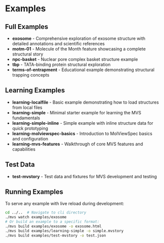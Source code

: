 # Examples

## Full Examples
- **exosome** - Comprehensive exploration of exosome structure with detailed annotations and scientific references
- **motm-01** - Molecule of the Month feature showcasing a complete structural story
- **npc-basket** - Nuclear pore complex basket structure example
- **tbp** - TATA-binding protein structural exploration
- **terms-of-entrapment** - Educational example demonstrating structural trapping concepts

## Learning Examples
- **learning-localfile** - Basic example demonstrating how to load structures from local files
- **learning-simple** - Minimal starter example for learning the MVS fundamentals
- **learning-simple-inline** - Simple example with inline structure data for quick prototyping
- **learning-molviewspec-basics** - Introduction to MolViewSpec basics and configuration
- **learning-mvs-features** - Walkthrough of core MVS features and capabilities

## Test Data
- **test-mvstory** - Test data and fixtures for MVS development and testing

## Running Examples

To serve any example with live reload during development:

```bash
cd ../..  # Navigate to cli directory
./mvs watch examples/exosome
# Or build an example to a specific format:
./mvs build examples/exosome -o exosome.html
./mvs build examples/learning-simple -o simple.mvstory
./mvs build examples/test-mvstory -o test.json
```
